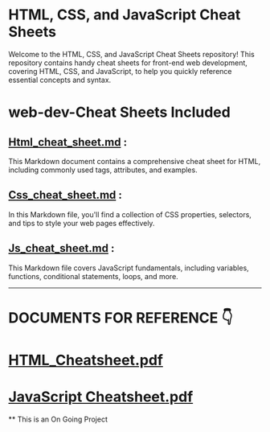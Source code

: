 # HTML, CSS, and JavaScript Cheat Sheets
 
Welcome to the HTML, CSS, and JavaScript Cheat Sheets repository! This repository contains handy cheat sheets for front-end web development, covering HTML, CSS, and JavaScript, to help you quickly reference essential concepts and syntax.

# web-dev-Cheat Sheets Included

## [Html_cheat_sheet.md](https://github.com/Harshak-1744/web-dev-cheat-sheet/blob/main/HTML%20Cheat%20Sheet.md) : 
  This Markdown document contains a comprehensive cheat sheet for HTML, including commonly used tags, attributes, and examples. 

## [Css_cheat_sheet.md](https://github.com/Harshak-1744/web-dev-cheat-sheet/blob/main/Css%20Cheat%20Sheet.md) : 
  In this Markdown file, you'll find a collection of CSS properties, selectors, and tips to style your web pages effectively.

## [Js_cheat_sheet.md](https://github.com/Harshak-1744/web-dev-cheat-sheet/blob/main/JS%20Cheat%20Sheet.md) : 
   This Markdown file covers JavaScript fundamentals, including variables, functions, conditional statements, loops, and more.

---
# DOCUMENTS FOR REFERENCE  👇 
# [HTML_Cheatsheet.pdf](https://github.com/Harshak-1744/web-dev-cheat-sheet/files/12328756/HTML_Cheatsheet.pdf)
# [JavaScript Cheatsheet.pdf](https://github.com/Harshak-1744/web-dev-cheat-sheet/files/12332335/JavaScript.Cheatsheet.pdf)
 
** This is an On Going Project
